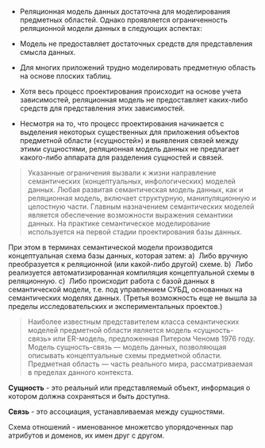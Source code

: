 - Реляционная модель данных достаточна для моделирования предметных областей. Однако проявляется ограниченность реляционной модели данных в следующих аспектах:

- Модель не предоставляет достаточных средств для представления смысла данных.
    
- Для многих приложений трудно моделировать предметную область на основе плоских таблиц.
    
- Хотя весь процесс проектирования происходит на основе учета зависимостей, реляционная модель не предоставляет каких-либо средств для представления этих зависимостей.
    
- Несмотря на то, что процесс проектирования начинается с выделения некоторых существенных для приложения объектов предметной области («сущностей») и выявления связей между этими сущностями, реляционная модель данных не предлагает какого-либо аппарата для разделения сущностей и связей.

>Указанные ограничения вызвали к жизни направление семантических (концептуальных, инфологических) моделей данных. Любая развитая семантическая модель данных, как и реляционная модель, включает структурную, манипуляционную и целостную части. Главным назначением семантических моделей является обеспечение возможности выражения семантики данных. На практике семантическое моделирование используется на первой стадии проектирования базы данных.

При этом в терминах семантической модели производится концептуальная схема базы данных, которая затем:
a)  Либо вручную преобразуется к реляционной (или какой-либо другой) схеме.
b)  Либо реализуется автоматизированная компиляция концептуальной схемы в реляционную.
c)  Либо происходит работа с базой данных в семантической модели, т.е. под управлением СУБД, основанных на семантических моделях данных. (Третья возможность еще не вышла за пределы исследовательских и экспериментальных проектов.)

>Наиболее известным представителем класса семантических моделей предметной области является модель «сущность- связь» или ER-модель, предложенная Питером Ченомв 1976 году. Модель сущность-связь — модель данных, позволяющая описывать концептуальные схемы предметной области. Предметная область — часть реального мира, рассматриваемая в пределах данного контекста.

**Сущность** - это реальный или представляемый объект, информация о котором должна сохраняться и быть доступна.

**Связь** - это ассоциация, устанавливаемая между сущностями.

Схема отношений - именованное множетсво упорядоченных пар атрибутов и доменов, их имен друг с другом.